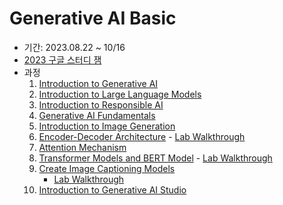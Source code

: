 # Generative AI Basic

- 기간: 2023.08.22 ~ 10/16
- [2023 구글 스터디 잼](https://sites.google.com/view/2023-study-jam)
- 과정
    1. [Introduction to Generative AI](https://www.cloudskillsboost.google/course_templates/536)
    2. [Introduction to Large Language Models](https://www.cloudskillsboost.google/course_templates/539)
    3. [Introduction to Responsible AI](https://www.cloudskillsboost.google/course_templates/554)
    4. [Generative AI Fundamentals](https://www.cloudskillsboost.google/course_templates/556)
    5. [Introduction to Image Generation](https://www.cloudskillsboost.google/course_templates/541?catalog_rank=%7B%22rank%22:1,%22num_filters%22:0,%22has_search%22:true%7D&search_id=25863287)
    6. [Encoder-Decoder Architecture](https://www.cloudskillsboost.google/course_templates/543?catalog_rank=%7B%22rank%22:1,%22num_filters%22:0,%22has_search%22:true%7D&search_id=25863292)
      - [Lab Walkthrough](https://www.youtube.com/watch?v=FW--2KkTQ1s&t=1s)
    7. [Attention Mechanism](https://www.cloudskillsboost.google/course_templates/537?catalog_rank=%7B%22rank%22:1,%22num_filters%22:0,%22has_search%22:true%7D&search_id=25863295)
    8. [Transformer Models and BERT Model](https://www.cloudskillsboost.google/course_templates/538?catalog_rank=%7B%22rank%22:1,%22num_filters%22:0,%22has_search%22:true%7D&search_id=25863300)
      - [Lab Walkthrough](https://www.youtube.com/watch?v=6hhvQb8tSPs)
    9. [Create Image Captioning Models](https://www.cloudskillsboost.google/course_templates/542?catalog_rank=%7B%22rank%22:2,%22num_filters%22:0,%22has_search%22:true%7D&search_id=25863308)
       - [Lab Walkthrough](https://www.youtube.com/watch?v=c8VO_Lf1cjA&t=1s)
    10. [Introduction to Generative AI Studio](https://www.cloudskillsboost.google/course_templates/552?catalog_rank=%7B%22rank%22:1,%22num_filters%22:0,%22has_search%22:true%7D&search_id=25863314)
